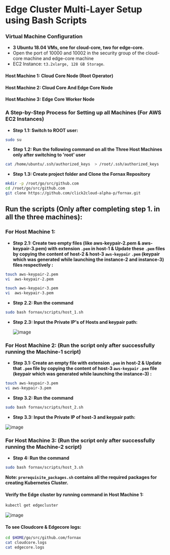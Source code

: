 # Edge Cluster Multi-Layer Setup using Bash Scripts


### Virtual Machine Configuration 

-	**3 Ubuntu 18.04 VMs, one for cloud-core, two for edge-core.**
-	Open the port of 10000 and 10002 in the security group of the cloud-core machine and edge-core machine   
-	EC2 Instance: `t3.2xlarge, 128 GB Storage`.

####    Host Machine 1: Cloud Core Node (Root Operator)
####    Host Machine 2: Cloud Core And Edge Core Node
####    Host Machine 3: Edge Core Worker Node

### A Step-by-Step Process for Setting up all Machines (For AWS EC2 Instances)

- **Step 1.1:  Switch to ROOT user:**

```bash
sudo su
```
- **Step 1.2: Run the following command on all the Three Host Machines only after switching to 'root' user**

```bash
cat /home/ubuntu/.ssh/authorized_keys  > /root/.ssh/authorized_keys
```

- **Step 1.3: Create project folder and Clone the Fornax Repository**

```bash
mkdir -p /root/go/src/github.com
cd /root/go/src/github.com
git clone https://github.com/click2cloud-alpha-p/fornax.git
```
## Run the scripts (Only after completing step 1. in all the three machines):

### For Host Machine 1:

- **Step 2.1: Create two empty files (like aws-keypair-2.pem & aws-keypair-3.pem) with extension `.pem`  in host-1 & Update these `.pem` files by copying the content of host-2 & host-3 `aws-keypair` `.pem` (keypair which was generated while launching the instance-2 and instance-3) files respectively :**

```bash
touch aws-keypair-2.pem
vi  aws-keypair-2.pem
```
```bash
touch aws-keypair-3.pem
vi  aws-keypair-3.pem
```
- **Step 2.2: Run the command**
```bash
sudo bash fornax/scripts/host_1.sh
```
- **Step 2.3: Input the Private IP's of Hosts and keypair path:**

   ![image](https://user-images.githubusercontent.com/95343388/154034770-7a8028ee-6ebc-42b7-ae2c-ac254a3f256b.png)
   

### For Host Machine 2: (Run the script only after successfully running the Machine-1 script)

- **Step 3.1: Create an empty file with extension `.pem` in host-2 & Update that `.pem` file by copying the content of host-3 `aws-keypair` `.pem` file (keypair which was generated while launching the instance-3) :**

```bash
touch aws-keypair-3.pem
vi aws-keypair-3.pem
```
- **Step 3.2: Run the command**

```bash
sudo bash fornax/scripts/host_2.sh
```
- **Step 3.3: Input the Private IP of host-3 and keypair path:**

![image](https://user-images.githubusercontent.com/95343388/154036039-54dd826a-9328-42ad-9447-25fe66ae4f19.png)    

### For Host Machine 3: (Run the script only after successfully running the Machine-2 script)

- **Step 4: Run the command**

```bash
sudo bash fornax/scripts/host_3.sh
```

**Note:  `prerequisite_packages.sh` contains all the required packages for creating Kubernetes Cluster.**


#### Verify the Edge cluster by running command in Host Machine 1:

```bash
kubectl get edgecluster
```
  ![image](https://user-images.githubusercontent.com/95343388/154036219-3314f23a-1828-4598-afa2-9c4cada412c7.png) 


#### To see Cloudcore & Edgecore logs:
```bash
cd $HOME/go/src/github.com/fornax
cat cloudcore.logs
cat edgecore.logs
```

